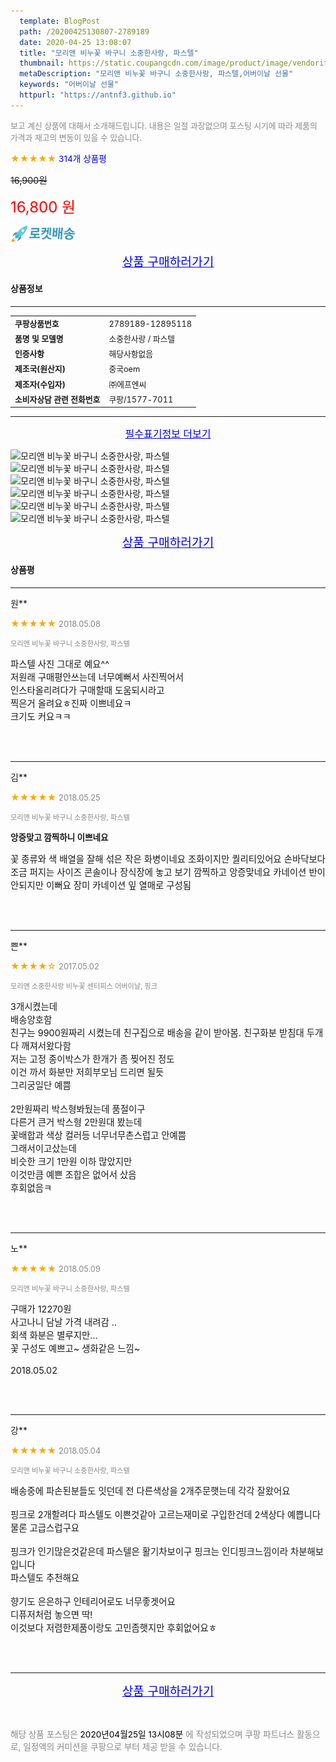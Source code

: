 ```yaml
---
  template: BlogPost
  path: /20200425130807-2789189
  date: 2020-04-25 13:08:07
  title: "모리앤 비누꽃 바구니 소중한사랑, 파스텔"
  thumbnail: https://static.coupangcdn.com/image/product/image/vendoritem/2019/04/16/3019705742/d83786fa-b1ab-4b24-a1b6-27e7617e3adb.jpg
  metaDescription: "모리앤 비누꽃 바구니 소중한사랑, 파스텔,어버이날 선물"
  keywords: "어버이날 선물"
  httpurl: "https://antnf3.github.io"
---
```

  
<span style="color: #888;font-size:0.8rem">보고 계신 상품에 대해서 소개해드립니다.
내용은 일절 과장없으며 포스팅 시기에 따라 제품의 가격과 재고의 변동이 있을 수 있습니다.</span>
  
<span style="color: orange;">★★★★★</span> <span style="color: blue;font-size: 0.85rem;">314개 상품평</span>

<span style="font-size: 0.9rem"></span> <span style="font-size: 0.9rem">~~16,900원~~</span>

<span style="color: red;font-size: 1.5rem;">16,800 원</span>

![로켓배송](/assets/rocket_logo.png)

<p align="center"><a href="http://me2.do/IGArtb8z" style="font-size: 1.2rem; color: blue;">상품 구매하러가기</a></p>

#### 상품정보

---

|                  |                       |
| ---------------- | --------------------- |
| **<span style="font-size:0.8rem;">쿠팡상품번호</span>** | <span style="font-size:0.8rem;">2789189-12895118</span> |
| **<span style="font-size:0.8rem;">품명 및 모델명</span>**    | <span style="font-size:0.8rem;">소중한사랑 / 파스텔</span>        |
| **<span style="font-size:0.8rem;">인증사항</span>**    | <span style="font-size:0.8rem;">해당사항없음</span>        |
| **<span style="font-size:0.8rem;">제조국(원산지)</span>**    | <span style="font-size:0.8rem;">중국oem</span>        |
| **<span style="font-size:0.8rem;">제조자(수입자)</span>**    | <span style="font-size:0.8rem;">㈜에프엔씨</span>        |
| **<span style="font-size:0.8rem;">소비자상담 관련 전화번호</span>**    | <span style="font-size:0.8rem;">쿠팡/1577-7011</span>        |

---

<p align="center"><a href="http://me2.do/IGArtb8z" style="font-size: 1rem; color: blue;">필수표기정보 더보기</a></p>

![모리앤 비누꽃 바구니 소중한사랑, 파스텔](http://thumbnail10.coupangcdn.com/thumbnails/remote/q89/image/product/content/vendorItem/2019/04/25/12895118/0e5d5a55-2476-4078-9022-4e1a9dcb062e.jpg)
![모리앤 비누꽃 바구니 소중한사랑, 파스텔](http://thumbnail8.coupangcdn.com/thumbnails/remote/q89/image/product/content/vendorItem/2019/04/16/12895118/80b73d71-ad15-44e2-b916-10f6f4b8e42c.jpg)
![모리앤 비누꽃 바구니 소중한사랑, 파스텔](http://thumbnail6.coupangcdn.com/thumbnails/remote/q89/image/product/content/vendorItem/2019/04/16/12895118/5f583208-ad5e-44ba-b28d-0356f8c4df2d.jpg)
![모리앤 비누꽃 바구니 소중한사랑, 파스텔](http://thumbnail8.coupangcdn.com/thumbnails/remote/q89/image/product/content/vendorItem/2019/04/16/12895118/8e95fe55-1482-4164-9055-d4f1ec170bf1.jpg)
![모리앤 비누꽃 바구니 소중한사랑, 파스텔](http://thumbnail10.coupangcdn.com/thumbnails/remote/q89/image/product/content/vendorItem/2019/04/16/12895118/5c9ec938-33c9-4e7e-8198-db143bbd75b0.jpg)
![모리앤 비누꽃 바구니 소중한사랑, 파스텔](http://thumbnail9.coupangcdn.com/thumbnails/remote/q89/image/product/content/vendorItem/2019/04/25/12895118/49665a43-774f-4715-bdfd-aa454dc3d77e.jpg)

<p align="center"><a href="http://me2.do/IGArtb8z" style="font-size: 1.2rem; color: blue;">상품 구매하러가기</a></p>

#### 상품평
  
---
  
원**
    
<span style="color: orange;">★★★★★</span> <span style="font-size:0.8rem;color: #888;">2018.05.08</span>
    
<span style="color: #888;font-size:0.7rem">모리앤 비누꽃 바구니 소중한사랑, 파스텔</span>
    

    
<span style="font-size: 0.9rem;">파스텔 사진 그대로 예요^^<br/>저원래 구매평안쓰는데 너무예뻐서 사진찍어서<br/>인스타올리려다가 구매할때 도움되시라고 <br/>찍은거 올려요ㅎ진짜 이쁘네요ㅋ<br/>크기도 커요ㅋㅋ</span>
    
<br>
<br>

---
  
김**
    
<span style="color: orange;">★★★★★</span> <span style="font-size:0.8rem;color: #888;">2018.05.25</span>
    
<span style="color: #888;font-size:0.7rem">모리앤 비누꽃 바구니 소중한사랑, 파스텔</span>
    
<span style="font-size:0.85rem">**앙증맞고 깜찍하니 이쁘네요**</span>
    
<span style="font-size: 0.9rem;">꽃 종류와 색 배열을 잘해 섞은 작은 화병이네요 조화이지만 퀄리티있어요 손바닥보다 조금 퍼지는 사이즈 콘솔이나 장식장에 놓고 보기 깜찍하고 앙증맞네요 카네이션 반이 안되지만 이뻐요 장미 카네이션 잎 열매로 구성됨</span>
    
<br>
<br>

---
  
쁜**
    
<span style="color: orange;">★★★★☆</span> <span style="font-size:0.8rem;color: #888;">2017.05.02</span>
    
<span style="color: #888;font-size:0.7rem">모리앤 소중한사랑 비누꽃 센터피스 어버이날, 핑크</span>
    

    
<span style="font-size: 0.9rem;">3개시켰는데<br/>배송양호함<br/>친구는 9900원짜리 시켰는데 친구집으로 배송을 같이 받아봄. 친구화분 받침대 두개 다 깨져서왔다함 <br/>저는 고정 종이박스가 한개가 좀 찢어진 정도<br/>이건 까서 화분만 저희부모님 드리면 될듯 <br/>그리궁일단 예쁨<br/><br/>2만원짜리 박스형봐뒀는데 품절이구<br/>다른거 큰거 박스형 2만원대 봤는데<br/>꽃배합과 색상 컬러등 너무너무촌스럽고 안예쁨<br/>그래서이고샀는데<br/>비슷한 크기 1만원 이하 많았지만<br/>이것만큼 예쁜 조합은 없어서 샀음<br/>후회없음ㅋ</span>
    
<br>
<br>

---
  
노**
    
<span style="color: orange;">★★★★★</span> <span style="font-size:0.8rem;color: #888;">2018.05.09</span>
    
<span style="color: #888;font-size:0.7rem">모리앤 비누꽃 바구니 소중한사랑, 파스텔</span>
    

    
<span style="font-size: 0.9rem;">구매가 12270원 <br/>사고나니 담날 가격 내려감 ..<br/>회색 화분은 별루지만... <br/>꽃 구성도 예쁘고~ 생화같은 느낌~<br/><br/>2018.05.02</span>
    
<br>
<br>

---
  
강**
    
<span style="color: orange;">★★★★★</span> <span style="font-size:0.8rem;color: #888;">2018.05.04</span>
    
<span style="color: #888;font-size:0.7rem">모리앤 비누꽃 바구니 소중한사랑, 파스텔</span>
    

    
<span style="font-size: 0.9rem;">배송중에 파손된분들도 잇던데 전 다른색상을 2개주문햇는데 각각  잘왔어요<br/><br/>핑크로 2개할려다 파스텔도 이쁜것같아 고르는재미로 구입한건데 2색상다 예쁩니다<br/>물론 고급스럽구요<br/><br/>핑크가 인기많은것같은데 파스텔은 활기차보이구 핑크는 인디핑크느낌이라 차분해보입니다<br/>파스텔도 추천해요<br/><br/>향기도 은은하구 인테리어로도 너무좋겟어요<br/>디퓨저처럼 놓으면 딱!<br/>이것보다 저렴한제품이랑도 고민좀햇지만 후회없어요ㅎ</span>
    
<br>
<br>


  
---
  
<p align="center"><a href="http://me2.do/IGArtb8z" style="font-size: 1.2rem; color: blue;">상품 구매하러가기</a></p>
  
<br>
  
<span style="font-size: 0.85rem; color: #888;">해당 상품 포스팅은 <span style="color: #000;"> 2020년04월25일 13시08분 </span> 에 작성되었으며 쿠팡 파트너스 활동으로, 일정액의 커미션을 쿠팡으로 부터 제공 받을 수 있습니다.</span>